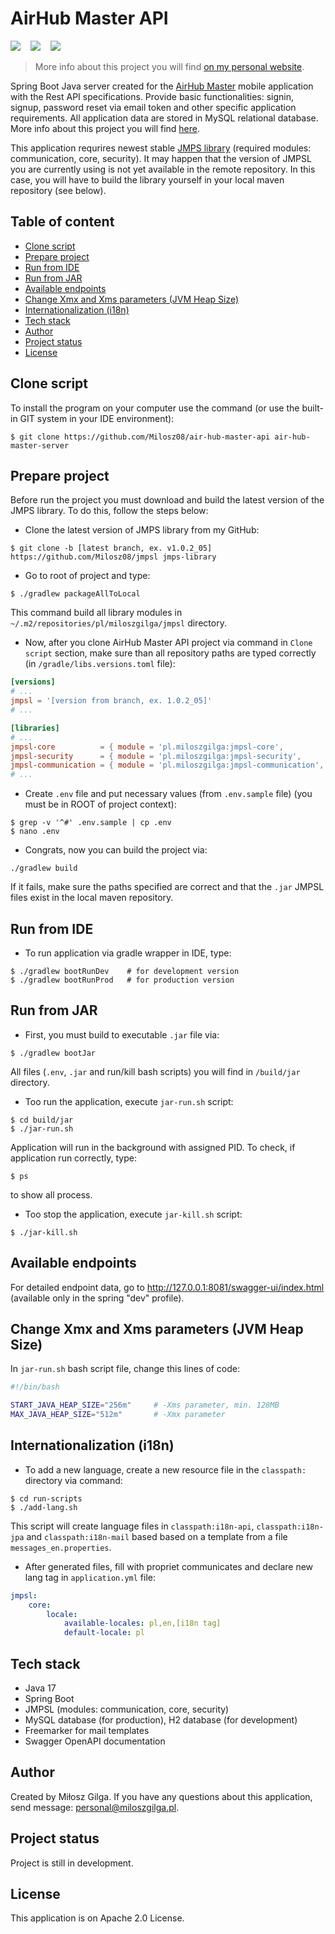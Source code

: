 # AirHub Master API

![](https://img.shields.io/badge/Made%20in-Java%20%2017-1abc9c.svg)
&nbsp;&nbsp;
![](https://img.shields.io/badge/Made%20with-Spring%20Boot%203.0.6-green.svg)
&nbsp;&nbsp;
![](https://img.shields.io/badge/Build%20with-Gradle%207.6.1-brown.svg)
&nbsp;&nbsp;
<br>
> More info about this project you will find [on my personal website](https://miloszgilga.pl/project/air-hub-master-api).

Spring Boot Java server created for the [AirHub Master](https://github.com/Lettulouz/AirHubMaster) mobile application with 
the Rest API specifications. Provide basic functionalities: signin, signup, password reset via email token and other 
specific application requirements. All application data are stored in MySQL relational database. More info about this 
project you will find [here](https://github.com/Lettulouz/AirHubMaster).

This application requrires newest stable [JMPS library](https://github.com/Milosz08/jmpsl) (required modules: communication,
core, security). It may happen that the version of JMPSL you are currently using is not yet available in the remote repository.
In this case, you will have to build the library yourself in your local maven repository (see below).

## Table of content
* [Clone script](#clone-script)
* [Prepare project](#prepare-project)
* [Run from IDE](#run-from-ide)
* [Run from JAR](#run-from-jar)
* [Available endpoints](#available-endpoints)
* [Change Xmx and Xms parameters (JVM Heap Size)](#change-xmx-and-xms-parameters)
* [Internationalization (i18n)](#internationalization-i18n)
* [Tech stack](#tech-stack)
* [Author](#author)
* [Project status](#project-status)
* [License](#license)

<a name="clone-script"></a>
## Clone script
To install the program on your computer use the command (or use the built-in GIT system in your IDE environment):
```
$ git clone https://github.com/Milosz08/air-hub-master-api air-hub-master-server
```
<a name="prepare-project"></a>
## Prepare project
Before run the project you must download and build the latest version of the JMPS library. To do this, follow the steps below:
* Clone the latest version of JMPS library from my GitHub:
```
$ git clone -b [latest branch, ex. v1.0.2_05] https://github.com/Milosz08/jmpsl jmps-library
```
* Go to root of project and type:
```
$ ./gradlew packageAllToLocal
```
This command build all library modules in `~/.m2/repositories/pl/miloszgilga/jmpsl` directory.
* Now, after you clone AirHub Master API project via command in `Clone script` section, make sure than all repository
paths are typed correctly (in `/gradle/libs.versions.toml` file):
```toml
[versions]
# ...
jmpsl = '[version from branch, ex. 1.0.2_05]'
# ...

[libraries]
# ...
jmpsl-core          = { module = 'pl.miloszgilga:jmpsl-core',           version.ref = 'jmpsl' }
jmpsl-security      = { module = 'pl.miloszgilga:jmpsl-security',       version.ref = 'jmpsl' }
jmpsl-communication = { module = 'pl.miloszgilga:jmpsl-communication',  version.ref = 'jmpsl' }
# ...
```
* Create `.env` file and put necessary values (from `.env.sample` file) (you must be in ROOT of project context):
```
$ grep -v '^#' .env.sample | cp .env
$ nano .env
```
* Congrats, now you can build the project via:
```
./gradlew build
```
If it fails, make sure the paths specified are correct and that the `.jar` JMPSL files exist in the local maven repository.

<a name="run-from-ide"></a>
## Run from IDE
* To run application via gradle wrapper in IDE, type:
```
$ ./gradlew bootRunDev    # for development version
$ ./gradlew bootRunProd   # for production version
```

<a name="run-from-jar"></a>
## Run from JAR
* First, you must build to executable `.jar` file via:
```
$ ./gradlew bootJar
```
All files (`.env`, `.jar` and run/kill bash scripts) you will find in `/build/jar` directory.
* Too run the application, execute `jar-run.sh` script:
```
$ cd build/jar
$ ./jar-run.sh
```
Application will run in the background with assigned PID. To check, if application run correctly, type:
```
$ ps
```
to show all process.
* Too stop the application, execute `jar-kill.sh` script:
```
$ ./jar-kill.sh
```

<a name="available-endpoints"></a>
## Available endpoints
For detailed endpoint data, go to http://127.0.0.1:8081/swagger-ui/index.html (available only in the spring "dev" profile).

<a name="change-xmx-and-xms-parameters"></a>
## Change Xmx and Xms parameters (JVM Heap Size)
In `jar-run.sh` bash script file, change this lines of code:
```bash
#!/bin/bash

START_JAVA_HEAP_SIZE="256m"     # -Xms parameter, min. 128MB
MAX_JAVA_HEAP_SIZE="512m"       # -Xmx parameter
```

<a name="internationalization-i18n"></a>
## Internationalization (i18n)
* To add a new language, create a new resource file in the `classpath:` directory via command:
```
$ cd run-scripts
$ ./add-lang.sh
```
This script will create language files in `classpath:i18n-api`, `classpath:i18n-jpa` and `classpath:i18n-mail` based
based on a template from a file `messages_en.properties`.
* After generated files, fill with propriet communicates and declare new lang tag in `application.yml` file:
```yml
jmpsl:
    core:
        locale:
            available-locales: pl,en,[i18n tag]
            default-locale: pl
```

<a name="tech-stack"></a>
## Tech stack
* Java 17
* Spring Boot
* JMPSL (modules: communication, core, security)
* MySQL database (for production), H2 database (for development)
* Freemarker for mail templates
* Swagger OpenAPI documentation

<a name="author"></a>
## Author
Created by Miłosz Gilga. If you have any questions about this application, send message: [personal@miloszgilga.pl](mailto:personal@miloszgilga.pl).

<a name="project-status"></a>
## Project status
Project is still in development.

<a name="license"></a>
## License
This application is on Apache 2.0 License.

